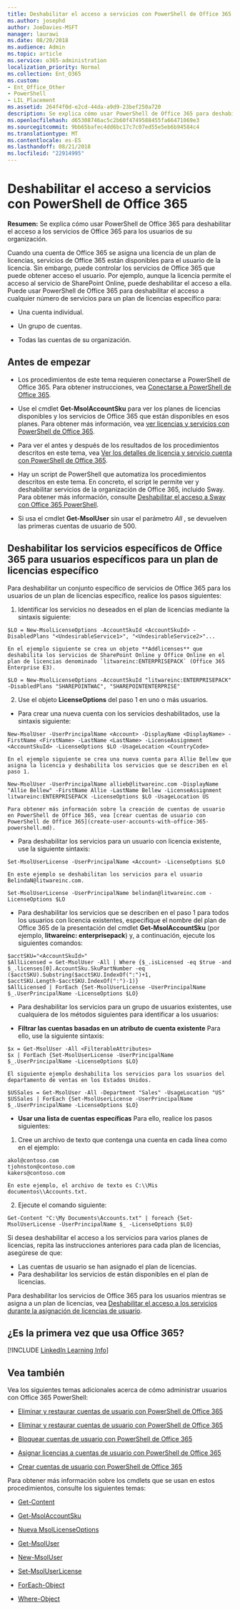 ```yaml
---
title: Deshabilitar el acceso a servicios con PowerShell de Office 365
ms.author: josephd
author: JoeDavies-MSFT
manager: laurawi
ms.date: 08/20/2018
ms.audience: Admin
ms.topic: article
ms.service: o365-administration
localization_priority: Normal
ms.collection: Ent_O365
ms.custom:
- Ent_Office_Other
- PowerShell
- LIL_Placement
ms.assetid: 264f4f0d-e2cd-44da-a9d9-23bef250a720
description: Se explica cómo usar PowerShell de Office 365 para deshabilitar el acceso a los servicios de Office 365 para los usuarios de su organización.
ms.openlocfilehash: d65308746ac5c2b60f4749588455fa66471069e3
ms.sourcegitcommit: 9bb65bafec4dd6bc17c7c07ed55e5eb6b94584c4
ms.translationtype: MT
ms.contentlocale: es-ES
ms.lasthandoff: 08/21/2018
ms.locfileid: "22914995"
---
```

# <a name="disable-access-to-services-with-office-365-powershell"></a>Deshabilitar el acceso a servicios con PowerShell de Office 365

**Resumen:** Se explica cómo usar PowerShell de Office 365 para deshabilitar el acceso a los servicios de Office 365 para los usuarios de su organización.
  
Cuando una cuenta de Office 365 se asigna una licencia de un plan de licencias, servicios de Office 365 están disponibles para el usuario de la licencia. Sin embargo, puede controlar los servicios de Office 365 que puede obtener acceso el usuario. Por ejemplo, aunque la licencia permite el acceso al servicio de SharePoint Online, puede deshabilitar el acceso a ella. Puede usar PowerShell de Office 365 para deshabilitar el acceso a cualquier número de servicios para un plan de licencias específico para:

- Una cuenta individual.
    
- Un grupo de cuentas.
    
- Todas las cuentas de su organización.
    
## <a name="before-you-begin"></a>Antes de empezar
<a name="RTT"> </a>

- Los procedimientos de este tema requieren conectarse a PowerShell de Office 365. Para obtener instrucciones, vea [Conectarse a PowerShell de Office 365](connect-to-office-365-powershell.md).
    
- Use el cmdlet **Get-MsolAccountSku** para ver los planes de licencias disponibles y los servicios de Office 365 que están disponibles en esos planes. Para obtener más información, vea [ver licencias y servicios con PowerShell de Office 365](view-licenses-and-services-with-office-365-powershell.md).
    
- Para ver el antes y después de los resultados de los procedimientos descritos en este tema, vea [Ver los detalles de licencia y servicio cuenta con PowerShell de Office 365](view-account-license-and-service-details-with-office-365-powershell.md).
    
- Hay un script de PowerShell que automatiza los procedimientos descritos en este tema. En concreto, el script le permite ver y deshabilitar servicios de la organización de Office 365, incluido Sway. Para obtener más información, consulte [Deshabilitar el acceso a Sway con Office 365 PowerShell](disable-access-to-sway-with-office-365-powershell.md).
    
- Si usa el cmdlet **Get-MsolUser** sin usar el parámetro _All_ , se devuelven las primeras cuentas de usuario de 500.
    
## <a name="disable-specific-office-365-services-for-specific-users-for-a-specific-licensing-plan"></a>Deshabilitar los servicios específicos de Office 365 para usuarios específicos para un plan de licencias específico
  
Para deshabilitar un conjunto específico de servicios de Office 365 para los usuarios de un plan de licencias específico, realice los pasos siguientes:
  
1. Identificar los servicios no deseados en el plan de licencias mediante la sintaxis siguiente:
    
  ```
  $LO = New-MsolLicenseOptions -AccountSkuId <AccountSkuId> -DisabledPlans "<UndesirableService1>", "<UndesirableService2>"...
  ```

    En el ejemplo siguiente se crea un objeto **Addlicenses** que deshabilita los servicios de SharePoint Online y Office Online en el plan de licencias denominado `litwareinc:ENTERPRISEPACK` (Office 365 Enterprise E3).
    
  ```
  $LO = New-MsolLicenseOptions -AccountSkuId "litwareinc:ENTERPRISEPACK" -DisabledPlans "SHAREPOINTWAC", "SHAREPOINTENTERPRISE"
  ```

2. Use el objeto **LicenseOptions** del paso 1 en uno o más usuarios.
    
  - Para crear una nueva cuenta con los servicios deshabilitados, use la sintaxis siguiente:
    
  ```
  New-MsolUser -UserPrincipalName <Account> -DisplayName <DisplayName> -FirstName <FirstName> -LastName <LastName> -LicenseAssignment <AccountSkuId> -LicenseOptions $LO -UsageLocation <CountryCode>
  ```

    En el ejemplo siguiente se crea una nueva cuenta para Allie Bellew que asigna la licencia y deshabilita los servicios que se describen en el paso 1.
    
  ```
  New-MsolUser -UserPrincipalName allieb@litwareinc.com -DisplayName "Allie Bellew" -FirstName Allie -LastName Bellew -LicenseAssignment litwareinc:ENTERPRISEPACK -LicenseOptions $LO -UsageLocation US
  ```

    Para obtener más información sobre la creación de cuentas de usuario en PowerShell de Office 365, vea [crear cuentas de usuario con PowerShell de Office 365](create-user-accounts-with-office-365-powershell.md).
    
  - Para deshabilitar los servicios para un usuario con licencia existente, use la siguiente sintaxis:
    
  ```
  Set-MsolUserLicense -UserPrincipalName <Account> -LicenseOptions $LO
  ```

    En este ejemplo se deshabilitan los servicios para el usuario BelindaN@litwareinc.com.
    
  ```
  Set-MsolUserLicense -UserPrincipalName belindan@litwareinc.com -LicenseOptions $LO
  ```

  - Para deshabilitar los servicios que se describen en el paso 1 para todos los usuarios con licencia existentes, especifique el nombre del plan de Office 365 de la presentación del cmdlet **Get-MsolAccountSku** (por ejemplo, **litwareinc: enterprisepack**) y, a continuación, ejecute los siguientes comandos:
    
  ```
  $acctSKU="<AccountSkuId>"
  $AllLicensed = Get-MsolUser -All | Where {$_.isLicensed -eq $true -and $_.licenses[0].AccountSku.SkuPartNumber -eq ($acctSKU).Substring($acctSKU.IndexOf(":")+1, $acctSKU.Length-$acctSKU.IndexOf(":")-1)}
  $AllLicensed | ForEach {Set-MsolUserLicense -UserPrincipalName $_.UserPrincipalName -LicenseOptions $LO}
  ```

  - Para deshabilitar los servicios para un grupo de usuarios existentes, use cualquiera de los métodos siguientes para identificar a los usuarios:
    
  - **Filtrar las cuentas basadas en un atributo de cuenta existente** Para ello, use la siguiente sintaxis:
    
  ```
  $x = Get-MsolUser -All <FilterableAttributes>
  $x | ForEach {Set-MsolUserLicense -UserPrincipalName $_.UserPrincipalName -LicenseOptions $LO}
  ```

    El siguiente ejemplo deshabilita los servicios para los usuarios del departamento de ventas en los Estados Unidos.
    
  ```
  $USSales = Get-MsolUser -All -Department "Sales" -UsageLocation "US"
  $USSales | ForEach {Set-MsolUserLicense -UserPrincipalName $_.UserPrincipalName -LicenseOptions $LO}
  ```

  - **Usar una lista de cuentas específicas** Para ello, realice los pasos siguientes:
    
1. Cree un archivo de texto que contenga una cuenta en cada línea como en el ejemplo:
    
  ```
  akol@contoso.com
  tjohnston@contoso.com
  kakers@contoso.com
  ```

    En este ejemplo, el archivo de texto es C:\\Mis documentos\\Accounts.txt.
    
2. Ejecute el comando siguiente:
    
  ```
  Get-Content "C:\My Documents\Accounts.txt" | foreach {Set-MsolUserLicense -UserPrincipalName $_ -LicenseOptions $LO}
  ```

Si desea deshabilitar el acceso a los servicios para varios planes de licencias, repita las instrucciones anteriores para cada plan de licencias, asegúrese de que:

- Las cuentas de usuario se han asignado el plan de licencias.
- Para deshabilitar los servicios de están disponibles en el plan de licencias.

Para deshabilitar los servicios de Office 365 para los usuarios mientras se asigna a un plan de licencias, vea [Deshabilitar el acceso a los servicios durante la asignación de licencias de usuario](disable-access-to-services-while-assigning-user-licenses.md).


## <a name="new-to-office-365"></a>¿Es la primera vez que usa Office 365?
<a name="LinkedIn"> </a>

[!INCLUDE [LinkedIn Learning Info](../common/office/linkedin-learning-info.md)]
   
## <a name="see-also"></a>Vea también
<a name="SeeAlso"> </a>

Vea los siguientes temas adicionales acerca de cómo administrar usuarios con Office 365 PowerShell:
  
- [Eliminar y restaurar cuentas de usuario con PowerShell de Office 365](delete-and-restore-user-accounts-with-office-365-powershell.md)
    
- [Eliminar y restaurar cuentas de usuario con PowerShell de Office 365](delete-and-restore-user-accounts-with-office-365-powershell.md)
    
- [Bloquear cuentas de usuario con PowerShell de Office 365](block-user-accounts-with-office-365-powershell.md)
    
- [Asignar licencias a cuentas de usuario con PowerShell de Office 365](assign-licenses-to-user-accounts-with-office-365-powershell.md)
    
- [Crear cuentas de usuario con PowerShell de Office 365](create-user-accounts-with-office-365-powershell.md)
    
Para obtener más información sobre los cmdlets que se usan en estos procedimientos, consulte los siguientes temas:
  
- [Get-Content](https://go.microsoft.com/fwlink/p/?LinkId=289917)
    
- [Get-MsolAccountSku](https://go.microsoft.com/fwlink/p/?LinkId=691549)
    
- [Nueva MsolLicenseOptions](https://go.microsoft.com/fwlink/p/?LinkId=691546)
    
- [Get-MsolUser](https://go.microsoft.com/fwlink/p/?LinkId=691543)
    
- [New-MsolUser](https://go.microsoft.com/fwlink/p/?LinkId=691547)
    
- [Set-MsolUserLicense](https://go.microsoft.com/fwlink/p/?LinkId=691548)
    
- [ForEach-Object](https://go.microsoft.com/fwlink/p/?LinkId=113300)
    
- [Where-Object](https://go.microsoft.com/fwlink/p/?LinkId=113423)
    
  

